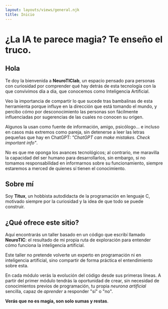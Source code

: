 ```yaml
---
layout: layouts/views/general.njk
title: Inicio
---
```


# ¿La IA te parece magia? Te enseño el truco.

## Hola

Te doy la bienvenida a **NeuroTIClab**, un espacio pensado para personas con curiosidad por comprender qué hay detrás
de esta tecnología con la que convivimos día a día, que conocemos como Inteligencia Artificial.

Veo la importancia de compartir lo que sucede tras bambalinas de esta herramienta porque influye en la dirección que
está tomando el mundo, y percibo cómo por desconocimiento las personas son fácilmente influenciadas por sugerencias
de las cuales no conocen su origen.

Algunos la usan como fuente de información, amigo, psicólogo... e incluso en casos más extremos como pareja, sin
detenerse a leer las letras pequeñas que hay en ChatGPT: *"ChatGPT can make mistakes. Check important info"*.

No es que me oponga los avances tecnológicos; al contrario, me maravilla la capacidad del ser humano
para desarrollarlos, sin embargo, si no tomamos responsabilidad en informarnos sobre su funcionamiento, siempre
estaremos a merced de quienes sí tienen el conocimiento.

## Sobre mí

Soy **Titux**, un hobbista autodidacta de la programación en lenguaje C, motivado siempre por la curiosidad y la idea
de que todo se puede construir.

## ¿Qué ofrece este sitio?

Aquí encontrarás un taller basado en un código que escribí llamado **NeuroTIC**: el resultado de mi propia ruta de
exploración para entender cómo funciona la inteligencia artificial.

Este taller no pretende volverte un experto en programación ni en inteligencia artificial, sino compartir de forma
práctica el entendimiento sobre esta.

En cada módulo verás la evolución del código desde sus primeras líneas. A partir del primer módulo tendrás la
oportunidad de crear, sin necesidad de conocimientos previos de programación, tu propia *neurona artificial* sencilla,
capaz de *aprender* a responder "sí" o "no".

**Verás que no es magia, son solo sumas y restas**.
